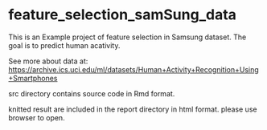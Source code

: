 # feature_selection_samSung_data
This is an Example project of feature selection in Samsung dataset. The goal is to predict human acativity.

See more about data at: https://archive.ics.uci.edu/ml/datasets/Human+Activity+Recognition+Using+Smartphones

src directory contains source code in Rmd format. 

knitted result are included in the report directory in html format. please use browser to open.
